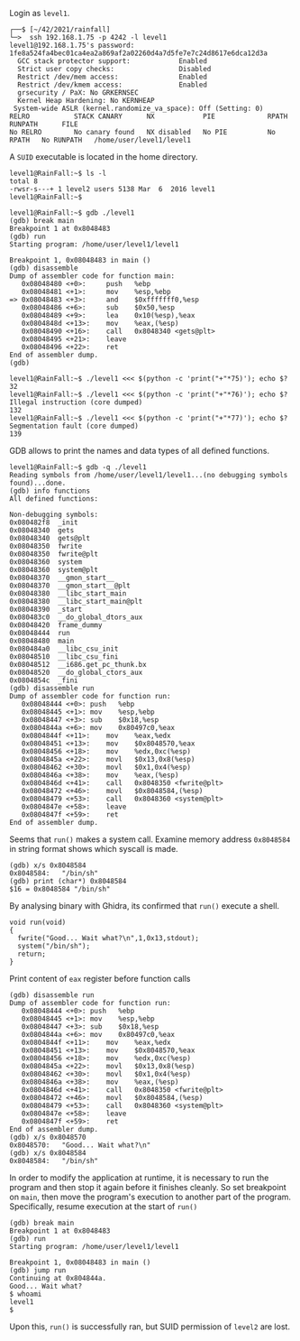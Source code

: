 Login as `level1`.
```shell
┌──$ [~/42/2021/rainfall]
└─>  ssh 192.168.1.75 -p 4242 -l level1
level1@192.168.1.75's password: 1fe8a524fa4bec01ca4ea2a869af2a02260d4a7d5fe7e7c24d8617e6dca12d3a
  GCC stack protector support:            Enabled
  Strict user copy checks:                Disabled
  Restrict /dev/mem access:               Enabled
  Restrict /dev/kmem access:              Enabled
  grsecurity / PaX: No GRKERNSEC
  Kernel Heap Hardening: No KERNHEAP
 System-wide ASLR (kernel.randomize_va_space): Off (Setting: 0)
RELRO           STACK CANARY      NX            PIE             RPATH      RUNPATH      FILE
No RELRO        No canary found   NX disabled   No PIE          No RPATH   No RUNPATH   /home/user/level1/level1
```
A `SUID` executable is located in the home directory.
```shell
level1@RainFall:~$ ls -l
total 8
-rwsr-s---+ 1 level2 users 5138 Mar  6  2016 level1
level1@RainFall:~$
```
```gdb
level1@RainFall:~$ gdb ./level1
(gdb) break main
Breakpoint 1 at 0x8048483
(gdb) run
Starting program: /home/user/level1/level1

Breakpoint 1, 0x08048483 in main ()
(gdb) disassemble
Dump of assembler code for function main:
   0x08048480 <+0>:		push   %ebp
   0x08048481 <+1>:		mov    %esp,%ebp
=> 0x08048483 <+3>:		and    $0xfffffff0,%esp
   0x08048486 <+6>:		sub    $0x50,%esp
   0x08048489 <+9>:		lea    0x10(%esp),%eax
   0x0804848d <+13>:	mov    %eax,(%esp)
   0x08048490 <+16>:	call   0x8048340 <gets@plt>
   0x08048495 <+21>:	leave
   0x08048496 <+22>:	ret
End of assembler dump.
(gdb)
```

```shell
level1@RainFall:~$ ./level1 <<< $(python -c 'print("+"*75)'); echo $?
32
level1@RainFall:~$ ./level1 <<< $(python -c 'print("+"*76)'); echo $?
Illegal instruction (core dumped)
132
level1@RainFall:~$ ./level1 <<< $(python -c 'print("+"*77)'); echo $?
Segmentation fault (core dumped)
139
```
GDB allows to print the names and data types of all defined functions.
```gdb
level1@RainFall:~$ gdb -q ./level1
Reading symbols from /home/user/level1/level1...(no debugging symbols found)...done.
(gdb) info functions
All defined functions:

Non-debugging symbols:
0x080482f8  _init
0x08048340  gets
0x08048340  gets@plt
0x08048350  fwrite
0x08048350  fwrite@plt
0x08048360  system
0x08048360  system@plt
0x08048370  __gmon_start__
0x08048370  __gmon_start__@plt
0x08048380  __libc_start_main
0x08048380  __libc_start_main@plt
0x08048390  _start
0x080483c0  __do_global_dtors_aux
0x08048420  frame_dummy
0x08048444  run
0x08048480  main
0x080484a0  __libc_csu_init
0x08048510  __libc_csu_fini
0x08048512  __i686.get_pc_thunk.bx
0x08048520  __do_global_ctors_aux
0x0804854c  _fini
(gdb) disassemble run
Dump of assembler code for function run:
   0x08048444 <+0>:	push   %ebp
   0x08048445 <+1>:	mov    %esp,%ebp
   0x08048447 <+3>:	sub    $0x18,%esp
   0x0804844a <+6>:	mov    0x80497c0,%eax
   0x0804844f <+11>:	mov    %eax,%edx
   0x08048451 <+13>:	mov    $0x8048570,%eax
   0x08048456 <+18>:	mov    %edx,0xc(%esp)
   0x0804845a <+22>:	movl   $0x13,0x8(%esp)
   0x08048462 <+30>:	movl   $0x1,0x4(%esp)
   0x0804846a <+38>:	mov    %eax,(%esp)
   0x0804846d <+41>:	call   0x8048350 <fwrite@plt>
   0x08048472 <+46>:	movl   $0x8048584,(%esp)
   0x08048479 <+53>:	call   0x8048360 <system@plt>
   0x0804847e <+58>:	leave
   0x0804847f <+59>:	ret
End of assembler dump.
```

Seems that `run()` makes a system call.
Examine memory address `0x8048584` in string format shows which syscall is made.
```gdb
(gdb) x/s 0x8048584
0x8048584:	 "/bin/sh"
(gdb) print (char*) 0x8048584
$16 = 0x8048584 "/bin/sh"
```

By analysing binary with Ghidra, its confirmed that `run()` execute a shell.
```ghidra
void run(void)
{
  fwrite("Good... Wait what?\n",1,0x13,stdout);
  system("/bin/sh");
  return;
}
```

Print content of `eax` register before function calls
```gdb
(gdb) disassemble run
Dump of assembler code for function run:
   0x08048444 <+0>:	push   %ebp
   0x08048445 <+1>:	mov    %esp,%ebp
   0x08048447 <+3>:	sub    $0x18,%esp
   0x0804844a <+6>:	mov    0x80497c0,%eax
   0x0804844f <+11>:	mov    %eax,%edx
   0x08048451 <+13>:	mov    $0x8048570,%eax
   0x08048456 <+18>:	mov    %edx,0xc(%esp)
   0x0804845a <+22>:	movl   $0x13,0x8(%esp)
   0x08048462 <+30>:	movl   $0x1,0x4(%esp)
   0x0804846a <+38>:	mov    %eax,(%esp)
   0x0804846d <+41>:	call   0x8048350 <fwrite@plt>
   0x08048472 <+46>:	movl   $0x8048584,(%esp)
   0x08048479 <+53>:	call   0x8048360 <system@plt>
   0x0804847e <+58>:	leave
   0x0804847f <+59>:	ret
End of assembler dump.
(gdb) x/s 0x8048570
0x8048570:	 "Good... Wait what?\n"
(gdb) x/s 0x8048584
0x8048584:	 "/bin/sh"
```

In order to modify the application at runtime, it is necessary to run the program and then stop it again before it finishes cleanly.
So set breakpoint on `main`, then move the program's execution to another part of the program. Specifically, resume execution at the start of `run()`
```gdb
(gdb) break main
Breakpoint 1 at 0x8048483
(gdb) run
Starting program: /home/user/level1/level1

Breakpoint 1, 0x08048483 in main ()
(gdb) jump run
Continuing at 0x804844a.
Good... Wait what?
$ whoami
level1
$
```
Upon this, `run()` is successfully ran, but SUID permission of `level2` are lost.
